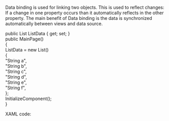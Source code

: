 Data binding is used for linking two objects. This is used to reflect changes: If a change in one property occurs than it automatically reflects in the other property.
The main benefit of Data binding is the data is synchronized automatically between views and data source.

public List<string> ListData { get; set; }  
public MainPage()  
        {  
ListData = new List<string>()  
            {  
                "String a",  			
                "String b",  			 
                "String c",  			 
                "String d",  			 
                "String e",  
                "String f",  
            };  
            InitializeComponent();  
}

XAML code:
<ListView x:Name="list" 
ItemsSource="{Binding ListData, Source={x:Reference MainPage}}"> 
</ListView> 
